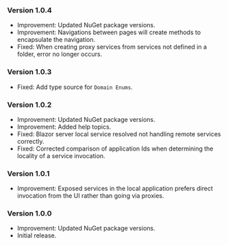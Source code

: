 ### Version 1.0.4

- Improvement: Updated NuGet package versions.
- Improvement: Navigations between pages will create methods to encapsulate the navigation.
- Fixed: When creating proxy services from services not defined in a folder, error no longer occurs.

### Version 1.0.3

- Fixed: Add type source for `Domain Enums`.

### Version 1.0.2

- Improvement: Updated NuGet package versions.
- Improvement: Added help topics.
- Fixed: Blazor server local service resolved not handling remote services correctly.
- Fixed: Corrected comparison of application Ids when determining the locality of a service invocation.

### Version 1.0.1

- Improvement: Exposed services in the local application prefers direct invocation from the UI rather than going via proxies.

### Version 1.0.0

- Improvement: Updated NuGet package versions.
- Initial release.
